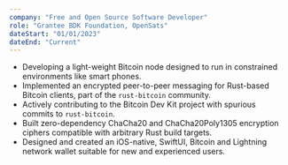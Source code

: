 ```yaml
---
company: "Free and Open Source Software Developer"
role: "Grantee BDK Foundation, OpenSats"
dateStart: "01/01/2023"
dateEnd: "Current"
---
```


- Developing a light-weight Bitcoin node designed to run in constrained environments like smart phones.
- Implemented an encrypted peer-to-peer messaging for Rust-based Bitcoin clients, part of the `rust-bitcoin` community.
- Actively contributing to the Bitcoin Dev Kit project with spurious commits to `rust-bitcoin`.
- Built zero-dependency ChaCha20 and ChaCha20Poly1305 encryption ciphers compatible with arbitrary Rust build targets.
- Designed and created an iOS-native, SwiftUI, Bitcoin and Lightning network wallet suitable for new and experienced users.
